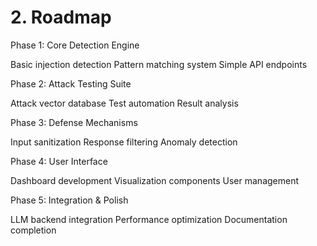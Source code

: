 # 2. Roadmap

Phase 1: Core Detection Engine

 Basic injection detection
 Pattern matching system
 Simple API endpoints


Phase 2: Attack Testing Suite

 Attack vector database
 Test automation
 Result analysis


Phase 3: Defense Mechanisms

 Input sanitization
 Response filtering
 Anomaly detection


Phase 4: User Interface

 Dashboard development
 Visualization components
 User management


Phase 5: Integration & Polish

 LLM backend integration
 Performance optimization
 Documentation completion